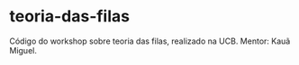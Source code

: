 # teoria-das-filas
Código do workshop sobre teoria das filas, realizado na UCB. Mentor: Kauã Miguel.
